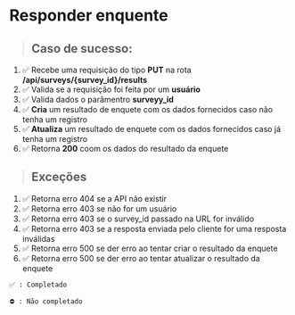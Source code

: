 
# Responder enquente

> ## Caso de sucesso:

1. ✅ Recebe uma requisição do tipo **PUT** na rota **/api/surveys/{survey_id}/results**
1. ✅ Valida se a requisição foi feita por um **usuário**
1. ✅ Valida dados o parâmentro **surveyy_id**
1. ✅ **Cria** um resultado de enquete com os dados fornecidos caso não tenha um registro
1. ✅ **Atualiza** um resultado de enquete com os dados fornecidos caso já tenha um registro
1. ✅ Retorna **200** coom os dados do resultado da enquete

> ## Exceções

1. ✅ Retorna erro 404 se a API não existir
1. ✅ Retorna erro 403 se não for um usuário
1. ✅ Retorna erro 403 se o survey_id passado na URL for inválido
1. ✅ Retorna erro 403 se a resposta enviada pelo cliente for uma resposta inválidas
1. ✅️ Retorna erro 500 se der erro ao tentar criar o resultado da enquete
1. ✅️ Retorna erro 500 se der erro ao tentar atualizar o resultado da enquete

```
✅ : Completado

⛔️ : Não completado
```

